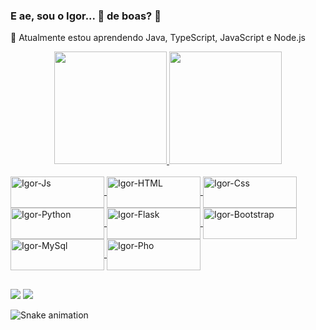 ### E ae, sou o Igor... 👋 de boas? 🤙

<!--
**igorpereira28/igorpereira28** is a ✨ _special_ ✨ repository because its `README.md` (this file) appears on your GitHub profile.

Here are some ideas to get you started:

- 🔭 I’m currently working on ...
- 🌱 I’m currently learning ...
- 👯 I’m looking to collaborate on ...
- 🤔 I’m looking for help with ...
- 💬 Ask me about ...
- 📫 How to reach me: ...
- 😄 Pronouns: ...
- ⚡ Fun fact: ...
-->

🌱 Atualmente estou aprendendo Java, TypeScript, JavaScript e Node.js
<div align="center">
  <a href="https://github.com/igorpereira28">
  <img height="180em" src="https://github-readme-stats-sigma-five.vercel.app/api?username=igorpereira28&show_icons=true&theme=highcontrast&include_all_commits=true&count_private=true"/>
  <img height="180em" src="https://github-readme-stats-sigma-five.vercel.app/api/top-langs/?username=igorpereira28&layout=compact&langs_count=7&theme=highcontrast"/>
</div>
<br>
<div style="display: inline_block">
  <img align="center" alt="Igor-Js" height="50" width="150" src="https://img.shields.io/badge/JavaScript-323330?style=for-the-badge&logo=javascript&logoColor=F7DF1E" />
  <img align="center" alt="Igor-HTML" height="50" width="150" src="https://img.shields.io/badge/HTML5-E34F26?style=for-the-badge&logo=html5&logoColor=white" />
  <img align="center" alt="Igor-Css" height="50" width="150" src="https://img.shields.io/badge/CSS3-1572B6?style=for-the-badge&logo=css3&logoColor=white" />
  <img align="center" alt="Igor-Python" height="50" width="150" src="https://img.shields.io/badge/Python-3776AB?style=for-the-badge&logo=python&logoColor=white" />
  <img align="center" alt="Igor-Flask" height="50" width="150" src="https://img.shields.io/badge/Flask-000000?style=for-the-badge&logo=flask&logoColor=white" />
  <img align="center" alt="Igor-Bootstrap" height="50" width="150" src="https://img.shields.io/badge/Bootstrap-563D7C?style=for-the-badge&logo=bootstrap&logoColor=white" />
  <img align="center" alt="Igor-MySql" height="50" width="150" src="https://img.shields.io/badge/MySQL-00000F?style=for-the-badge&logo=mysql&logoColor=white" />
  <img align="center" alt="Igor-Pho" height="50" width="150" src="https://img.shields.io/badge/PHP-777BB4?style=for-the-badge&logo=php&logoColor=white" />
</div>

##

<div> 
  <a href="https://www.igorspereira.com.br" target="_blank"><img src="https://img.shields.io/website-up-down-green-red/http/monip.org.svg" target="_blank"></a>
  <a href="https://www.linkedin.com/in/igor-da-silva-pereira-119794159/" target="_blank"><img src="https://img.shields.io/badge/LinkedIn-0077B5?style=for-the-badge&logo=linkedin&logoColor=white" target="_blank"></a> 
 
  ![Snake animation](https://github.com/igorpereira28/igorpereira28/blob/output/github-contribution-grid-snake.svg)
 
</div>
